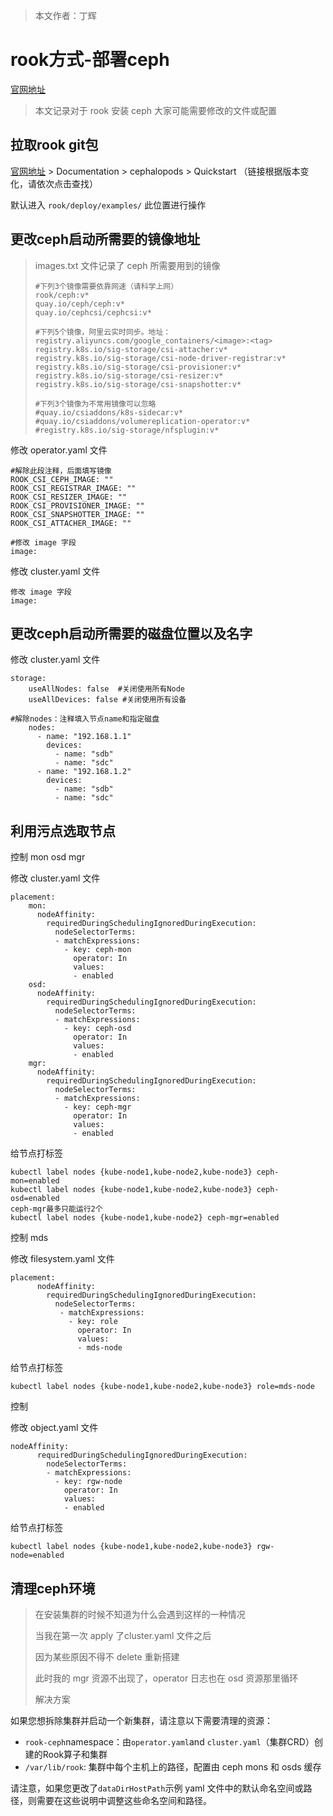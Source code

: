 > 本文作者：丁辉

# rook方式-部署ceph

[官网地址](https://rook.io/)

> 本文记录对于 rook 安装 ceph 大家可能需要修改的文件或配置

## 拉取rook git包

[官网地址](https://rook.io/) > Documentation > cephalopods > Quickstart （链接根据版本变化，请依次点击查找）

默认进入 `rook/deploy/examples/` 此位置进行操作

## 更改ceph启动所需要的镜像地址

> images.txt 文件记录了 ceph 所需要用到的镜像
>
> ```
> #下列3个镜像需要依靠网速（请科学上网）
> rook/ceph:v*
> quay.io/ceph/ceph:v*
> quay.io/cephcsi/cephcsi:v*
> 
> #下列5个镜像，阿里云实时同步。地址：registry.aliyuncs.com/google_containers/<image>:<tag>
> registry.k8s.io/sig-storage/csi-attacher:v*
> registry.k8s.io/sig-storage/csi-node-driver-registrar:v*
> registry.k8s.io/sig-storage/csi-provisioner:v*
> registry.k8s.io/sig-storage/csi-resizer:v*
> registry.k8s.io/sig-storage/csi-snapshotter:v*
> 
> #下列3个镜像为不常用镜像可以忽略
> #quay.io/csiaddons/k8s-sidecar:v*
> #quay.io/csiaddons/volumereplication-operator:v*
> #registry.k8s.io/sig-storage/nfsplugin:v*
> ```

修改 operator.yaml 文件

```
#解除此段注释，后面填写镜像
ROOK_CSI_CEPH_IMAGE: ""
ROOK_CSI_REGISTRAR_IMAGE: ""
ROOK_CSI_RESIZER_IMAGE: ""
ROOK_CSI_PROVISIONER_IMAGE: ""
ROOK_CSI_SNAPSHOTTER_IMAGE: ""
ROOK_CSI_ATTACHER_IMAGE: ""

#修改 image 字段
image:
```

修改 cluster.yaml 文件

```
修改 image 字段
image:
```

## 更改ceph启动所需要的磁盘位置以及名字

修改 cluster.yaml 文件

```
storage: 
    useAllNodes: false  #关闭使用所有Node
    useAllDevices: false #关闭使用所有设备

#解除nodes：注释填入节点name和指定磁盘
    nodes: 
      - name: "192.168.1.1"
        devices: 
          - name: "sdb"
          - name: "sdc" 
      - name: "192.168.1.2"
        devices: 
          - name: "sdb"
          - name: "sdc" 
```

## 利用污点选取节点

控制 mon osd mgr

修改 cluster.yaml 文件

```
placement:
    mon:
      nodeAffinity:
        requiredDuringSchedulingIgnoredDuringExecution:
          nodeSelectorTerms:
          - matchExpressions:
            - key: ceph-mon
              operator: In
              values:
              - enabled
    osd:
      nodeAffinity:
        requiredDuringSchedulingIgnoredDuringExecution:
          nodeSelectorTerms:
          - matchExpressions:
            - key: ceph-osd
              operator: In
              values:
              - enabled
    mgr:
      nodeAffinity:
        requiredDuringSchedulingIgnoredDuringExecution:
          nodeSelectorTerms:
          - matchExpressions:
            - key: ceph-mgr
              operator: In
              values:
              - enabled
```

给节点打标签

```
kubectl label nodes {kube-node1,kube-node2,kube-node3} ceph-mon=enabled
kubectl label nodes {kube-node1,kube-node2,kube-node3} ceph-osd=enabled
ceph-mgr最多只能运行2个
kubectl label nodes {kube-node1,kube-node2} ceph-mgr=enabled
```

控制 mds

修改 filesystem.yaml 文件

```
placement:
      nodeAffinity:
        requiredDuringSchedulingIgnoredDuringExecution:
          nodeSelectorTerms:
           - matchExpressions:
             - key: role
               operator: In
               values:
               - mds-node
```

给节点打标签

```
kubectl label nodes {kube-node1,kube-node2,kube-node3} role=mds-node
```

控制

修改 object.yaml 文件

```
nodeAffinity:
      requiredDuringSchedulingIgnoredDuringExecution:
        nodeSelectorTerms:
        - matchExpressions:
          - key: rgw-node
            operator: In
            values:
            - enabled
```

给节点打标签

```
kubectl label nodes {kube-node1,kube-node2,kube-node3} rgw-node=enabled
```

## 清理ceph环境

> 在安装集群的时候不知道为什么会遇到这样的一种情况
>
> 当我在第一次 apply  了cluster.yaml 文件之后
>
> 因为某些原因不得不 delete 重新搭建
>
> 此时我的 mgr 资源不出现了，operator 日志也在 osd 资源那里循环
>
> 解决方案

如果您想拆除集群并启动一个新集群，请注意以下需要清理的资源：

- `rook-ceph`namespace：由`operator.yaml`and `cluster.yaml`（集群CRD）创建的Rook算子和集群
- `/var/lib/rook`: 集群中每个主机上的路径，配置由 ceph mons 和 osds 缓存

请注意，如果您更改了`dataDirHostPath`示例 yaml 文件中的默认命名空间或路径，则需要在这些说明中调整这些命名空间和路径。

